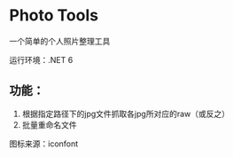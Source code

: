 # Photo Tools

一个简单的个人照片整理工具

运行环境：.NET 6

## 功能：

1. 根据指定路径下的jpg文件抓取各jpg所对应的raw（或反之）
2. 批量重命名文件

图标来源：iconfont